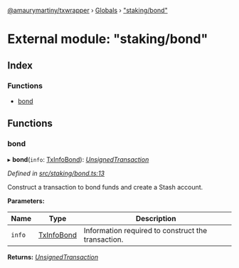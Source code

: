 [@amaurymartiny/txwrapper](../README.md) › [Globals](../globals.md) › ["staking/bond"](_staking_bond_.md)

# External module: "staking/bond"

## Index

### Functions

* [bond](_staking_bond_.md#bond)

## Functions

###  bond

▸ **bond**(`info`: [TxInfoBond](../interfaces/_staking_stakingtxtypeutils_.txinfobond.md)): *[UnsignedTransaction](../interfaces/_util_interfaces_.unsignedtransaction.md)*

*Defined in [src/staking/bond.ts:13](https://github.com/paritytech/txwrapper/blob/ef34f88/src/staking/bond.ts#L13)*

Construct a transaction to bond funds and create a Stash account.

**Parameters:**

Name | Type | Description |
------ | ------ | ------ |
`info` | [TxInfoBond](../interfaces/_staking_stakingtxtypeutils_.txinfobond.md) | Information required to construct the transaction.  |

**Returns:** *[UnsignedTransaction](../interfaces/_util_interfaces_.unsignedtransaction.md)*
